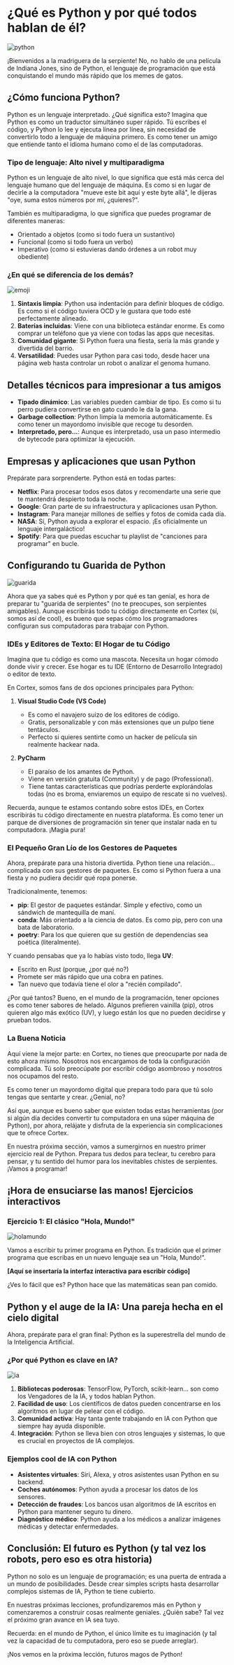 # ¿Qué es Python y por qué todos hablan de él?

![python](https://res.cloudinary.com/dukgkrpft/image/upload/v1729372773/lessons/python-la-serpiente-amistosa-del-codigo/jm5gt0dx0uanp4tv2ois.png)

¡Bienvenidos a la madriguera de la serpiente! No, no hablo de una película de Indiana Jones, sino de
Python, el lenguaje de programación que está conquistando el mundo más rápido que los memes de
gatos.

## ¿Cómo funciona Python?

Python es un lenguaje interpretado. ¿Qué significa esto? Imagina que Python es como un traductor
simultáneo super rápido. Tú escribes el código, y Python lo lee y ejecuta línea por línea, sin
necesidad de convertirlo todo a lenguaje de máquina primero. Es como tener un amigo que entiende
tanto el idioma humano como el de las computadoras.

### Tipo de lenguaje: Alto nivel y multiparadigma

Python es un lenguaje de alto nivel, lo que significa que está más cerca del lenguaje humano que del
lenguaje de máquina. Es como si en lugar de decirle a la computadora "mueve este bit aquí y este
byte allá", le dijeras "oye, suma estos números por mí, ¿quieres?".

También es multiparadigma, lo que significa que puedes programar de diferentes maneras:

- Orientado a objetos (como si todo fuera un sustantivo)
- Funcional (como si todo fuera un verbo)
- Imperativo (como si estuvieras dando órdenes a un robot muy obediente)

### ¿En qué se diferencia de los demás?

![emoji](https://res.cloudinary.com/dukgkrpft/image/upload/v1729373093/lessons/python-la-serpiente-amistosa-del-codigo/rsha08i36whpdsikmcoq.webp)

1. **Sintaxis limpia**: Python usa indentación para definir bloques de código. Es como si el código
   tuviera OCD y le gustara que todo esté perfectamente alineado.
2. **Baterías incluidas**: Viene con una biblioteca estándar enorme. Es como comprar un teléfono que
   ya viene con todas las apps que necesitas.
3. **Comunidad gigante**: Si Python fuera una fiesta, sería la más grande y divertida del barrio.
4. **Versatilidad**: Puedes usar Python para casi todo, desde hacer una página web hasta controlar
   un robot o analizar el genoma humano.

## Detalles técnicos para impresionar a tus amigos

- **Tipado dinámico**: Las variables pueden cambiar de tipo. Es como si tu perro pudiera convertirse
  en gato cuando le da la gana.
- **Garbage collection**: Python limpia la memoria automáticamente. Es como tener un mayordomo
  invisible que recoge tu desorden.
- **Interpretado, pero...**: Aunque es interpretado, usa un paso intermedio de bytecode para
  optimizar la ejecución.

## Empresas y aplicaciones que usan Python

Prepárate para sorprenderte. Python está en todas partes:

- **Netflix**: Para procesar todos esos datos y recomendarte una serie que te mantendrá despierto
  toda la noche.
- **Google**: Gran parte de su infraestructura y aplicaciones usan Python.
- **Instagram**: Para manejar millones de selfies y fotos de comida cada día.
- **NASA**: Sí, Python ayuda a explorar el espacio. ¡Es oficialmente un lenguaje intergaláctico!
- **Spotify**: Para que puedas escuchar tu playlist de "canciones para programar" en bucle.

## Configurando tu Guarida de Python

![guarida](https://res.cloudinary.com/dukgkrpft/image/upload/v1729373126/lessons/python-la-serpiente-amistosa-del-codigo/zwch3udbpdnmzdsarjp8.webp)

Ahora que ya sabes qué es Python y por qué es tan genial, es hora de preparar tu "guarida de
serpientes" (no te preocupes, son serpientes amigables). Aunque escribirás todo tu código
directamente en Cortex (sí, somos así de cool), es bueno que sepas cómo los programadores configuran
sus computadoras para trabajar con Python.

### IDEs y Editores de Texto: El Hogar de tu Código

Imagina que tu código es como una mascota. Necesita un hogar cómodo donde vivir y crecer. Ese hogar
es tu IDE (Entorno de Desarrollo Integrado) o editor de texto.

En Cortex, somos fans de dos opciones principales para Python:

1. **Visual Studio Code (VS Code)**

   - Es como el navajero suizo de los editores de código.
   - Gratis, personalizable y con más extensiones que un pulpo tiene tentáculos.
   - Perfecto si quieres sentirte como un hacker de película sin realmente hackear nada.

2. **PyCharm**

   - El paraíso de los amantes de Python.
   - Viene en versión gratuita (Community) y de pago (Professional).
   - Tiene tantas características que podrías perderte explorándolas todas (no es broma, enviaremos un
     equipo de rescate si no vuelves).

Recuerda, aunque te estamos contando sobre estos IDEs, en Cortex escribirás tu código directamente
en nuestra plataforma. Es como tener un parque de diversiones de programación sin tener que instalar
nada en tu computadora. ¡Magia pura!

### El Pequeño Gran Lío de los Gestores de Paquetes

Ahora, prepárate para una historia divertida. Python tiene una relación... complicada con sus
gestores de paquetes. Es como si Python fuera a una fiesta y no pudiera decidir qué ropa ponerse.

Tradicionalmente, tenemos:

- **pip**: El gestor de paquetes estándar. Simple y efectivo, como un sándwich de mantequilla de
  maní.
- **conda**: Más orientado a la ciencia de datos. Es como pip, pero con una bata de laboratorio.
- **poetry**: Para los que quieren que su gestión de dependencias sea poética (literalmente).

Y cuando pensabas que ya lo habías visto todo, llega **UV**:

- Escrito en Rust (porque, ¿por qué no?)
- Promete ser más rápido que una cobra en patines.
- Tan nuevo que todavía tiene el olor a "recién compilado".

¿Por qué tantos? Bueno, en el mundo de la programación, tener opciones es como tener sabores de
helado. Algunos prefieren vainilla (pip), otros quieren algo más exótico (UV), y luego están los que
no pueden decidirse y prueban todos.

### La Buena Noticia

Aquí viene la mejor parte: en Cortex, no tienes que preocuparte por nada de esto ahora mismo.
Nosotros nos encargamos de toda la configuración complicada. Tú solo preocúpate por escribir código
asombroso y nosotros nos ocupamos del resto.

Es como tener un mayordomo digital que prepara todo para que tú solo tengas que sentarte y crear.
¿Genial, no?

Así que, aunque es bueno saber que existen todas estas herramientas (por si algún día decides
convertir tu computadora en una súper máquina de Python), por ahora, relájate y disfruta de la
experiencia sin complicaciones que te ofrece Cortex.

En nuestra próxima sección, vamos a sumergirnos en nuestro primer ejercicio real de Python. Prepara
tus dedos para teclear, tu cerebro para pensar, y tu sentido del humor para los inevitables chistes
de serpientes. ¡Vamos a programar!

## ¡Hora de ensuciarse las manos! Ejercicios interactivos

### Ejercicio 1: El clásico "Hola, Mundo!"

![holamundo](https://res.cloudinary.com/dukgkrpft/image/upload/v1729373162/lessons/python-la-serpiente-amistosa-del-codigo/i1bff0mraksb0mpl7gft.jpg)

Vamos a escribir tu primer programa en Python. Es tradición que el primer programa que escribas en
un nuevo lenguaje sea un "Hola, Mundo!".

**[Aquí se insertaría la interfaz interactiva para escribir código]**

¿Ves lo fácil que es? Python hace que las matemáticas sean pan comido.

## Python y el auge de la IA: Una pareja hecha en el cielo digital

Ahora, prepárate para el gran final: Python es la superestrella del mundo de la Inteligencia
Artificial.

### ¿Por qué Python es clave en IA?

![ia](https://res.cloudinary.com/dukgkrpft/image/upload/v1729373196/lessons/python-la-serpiente-amistosa-del-codigo/ni0zewsgewypetudpp52.jpg)

1. **Bibliotecas poderosas**: TensorFlow, PyTorch, scikit-learn... son como los Vengadores de la IA,
   y todos hablan Python.
2. **Facilidad de uso**: Los científicos de datos pueden concentrarse en los algoritmos en lugar de
   pelear con el código.
3. **Comunidad activa**: Hay tanta gente trabajando en IA con Python que siempre hay ayuda
   disponible.
4. **Integración**: Python se lleva bien con otros lenguajes y sistemas, lo que es crucial en
   proyectos de IA complejos.

### Ejemplos cool de IA con Python

- **Asistentes virtuales**: Siri, Alexa, y otros asistentes usan Python en su backend.
- **Coches autónomos**: Python ayuda a procesar los datos de los sensores.
- **Detección de fraudes**: Los bancos usan algoritmos de IA escritos en Python para mantener seguro
  tu dinero.
- **Diagnóstico médico**: Python ayuda a los médicos a analizar imágenes médicas y detectar
  enfermedades.

## Conclusión: El futuro es Python (y tal vez los robots, pero eso es otra historia)

Python no solo es un lenguaje de programación; es una puerta de entrada a un mundo de posibilidades.
Desde crear simples scripts hasta desarrollar complejos sistemas de IA, Python te tiene cubierto.

En nuestras próximas lecciones, profundizaremos más en Python y comenzaremos a construir cosas
realmente geniales. ¿Quién sabe? Tal vez el próximo gran avance en IA sea tuyo.

Recuerda: en el mundo de Python, el único límite es tu imaginación (y tal vez la capacidad de tu
computadora, pero eso se puede arreglar).

¡Nos vemos en la próxima lección, futuros magos de Python!
